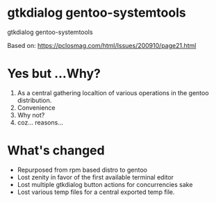 # gtkdialog gentoo-systemtools
gtkdialog gentoo-systemtools

Based on: https://pclosmag.com/html/Issues/200910/page21.html

# Yes but ...Why?
1. As a central gathering localtion of various operations in the gentoo distribution.
2. Convenience
3. Why not?
4. coz... reasons...

# What's changed
* Repurposed from rpm based distro to gentoo
* Lost zenity in favor of the first available terminal editor
* Lost multiple gtkdialog button actions for concurrencies sake
* Lost various temp files for a central exported temp file.

